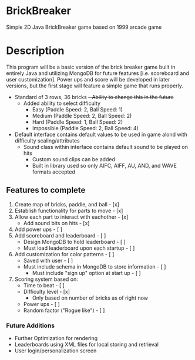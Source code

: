 # BrickBreaker
Simple 2D Java BrickBreaker game based on 1999 arcade game

# Description
This program will be a basic version of the brick breaker game built in entirely Java and utilizing MongoDB for future features [i.e. scoreboard and user customization]. Power ups and score will be developed in later versions, but the first stage will feature a simple game that runs properly.
- Standard of 3 rows, 36 bricks
    ~~- Ability to change this in the future~~
    - Added ability to select difficulty
        * Easy  (Paddle Speed: 2, Ball Speed: 1)
        * Medium    (Paddle Speed: 2, Ball Speed: 2)
        * Hard  (Paddle Speed: 1, Ball Speed: 2)
        * Impossible    (Paddle Speed: 2, Ball Speed: 4)
- Default interface contains default values to be used in game alond with difficulty scaling/attributes
    - Sound class within interface contains default sound to be played on hits
        - Custom sound clips can be added
        - Built in library used so only AIFC, AIFF, AU, AND, and WAVE formats accepted
    

## Features to complete
1. Create map of bricks, paddle, and ball - [x]
2. Establish functionality for parts to move - [x]
3. Allow each part to interact with eachother - [x]
    * Add sound bits on hits - [x]
4. Add power ups - [ ]
5. Add scoreboard and leaderboard - [ ]
    * Design MongoDB to hold leaderboard - [ ]
    * Must load leaderboard upon each startup - [ ]
6. Add customization for color patterns - [ ]
    * Saved with user - [ ]
    * Must include schema in MongoDB to store information - [ ]
        * Must include "sign up" option at start up - [ ]
7. Scoring system based on:
    - Time to beat - [ ]
    - Difficulty level - [x]
        - Only based on number of bricks as of right now
    - Power ups - [ ]
    - Random factor ("Rogue like") - [ ]

### Future Additions
* Further Optimization for rendering
* Leaderboards using XML files for local storing and retrieval
* User login/personalization screen


